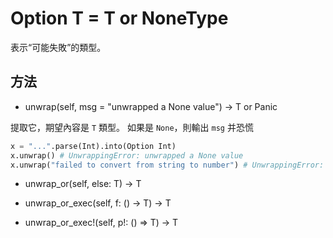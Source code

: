 # Option T = T or NoneType

表示“可能失敗”的類型。

## 方法

* unwrap(self, msg = "unwrapped a None value") -> T or Panic

提取它，期望內容是 `T` 類型。 如果是 `None`，則輸出 `msg` 并恐慌

```python
x = "...".parse(Int).into(Option Int)
x.unwrap() # UnwrappingError: unwrapped a None value
x.unwrap("failed to convert from string to number") # UnwrappingError: failed to convert from string to number
```

* unwrap_or(self, else: T) -> T

* unwrap_or_exec(self, f: () -> T) -> T

* unwrap_or_exec!(self, p!: () => T) -> T
